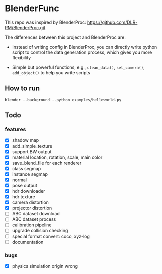 # BlenderFunc

This repo was inspired by BlenderProc: https://github.com/DLR-RM/BlenderProc.git

The differences between this project and BlenderProc are:

- Instead of writing config in BlenderProc, you can directly write python script to control the data generation process, 
  which gives you more flexibility

- Simple but powerful functions, e.g., `clean_data()`, `set_camera()`, `add_object()` to help you write scripts

## How to run

```shell
blender --background --python examples/helloworld.py
```

## Todo

### features
- [x] shadow map
- [x] add_simple_texture
- [x] support BW output
- [x] material location, rotation, scale, main color
- [x] save_blend_file for each renderer
- [x] class segmap
- [x] instance segmap
- [x] normal
- [x] pose output
- [x] hdr downloader
- [x] hdr texture
- [x] camera distortion
- [x] projector distortion
- [ ] ABC dataset download
- [ ] ABC dataset process
- [ ] calibration pipeline
- [ ] upgrade collision checking
- [ ] special format convert: coco, xyz-log
- [ ] documentation

### bugs
- [x] physics simulation origin wrong